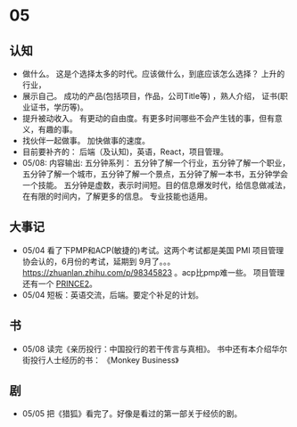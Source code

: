 # 05
## 认知
* 做什么。 这是个选择太多的时代。应该做什么，到底应该怎么选择？ 上升的行业，
* 展示自己。 成功的产品(包括项目，作品，公司Title等) ，熟人介绍， 证书(职业证书，学历等)。
* 提升被动收入。 有更动的自由度。有更多时间哪些不会产生钱的事，但有意义，有趣的事。
* 找伙伴一起做事。 加快做事的速度。
* 目前要补齐的： 后端（及认知)，英语，React，项目管理。
* 05/08: 内容输出: 五分钟系列： 五分钟了解一个行业，五分钟了解一个职业，五分钟了解一个城市，五分钟了解一个景点，五分钟了解一本书，五分钟学会一个技能。 五分钟是虚数，表示时间短。目的信息爆发时代，给信息做减法，在有限的时间内，了解更多的信息。 专业技能也适用。

## 大事记
* 05/04 看了下PMP和ACP(敏捷的)考试。这两个考试都是美国 PMI 项目管理协会认的，6月份的考试，延期到 9月了。。。 https://zhuanlan.zhihu.com/p/98345823  。acp比pmp难一些。 项目管理还有一个 [PRINCE2](https://baike.baidu.com/item/PRINCE2/4525398)。
* 05/04 短板：英语交流，后端。要定个补足的计划。

## 书
* 05/08 读完《亲历投行：中国投行的若干传言与真相》。 书中还有本介绍华尔街投行人士经历的书： 《Monkey Business》

## 剧
* 05/05 把《猎狐》看完了。好像是看过的第一部关于经侦的剧。